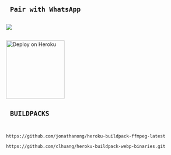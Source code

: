 ## ` Pair with WhatsApp`
<h2 align="left">  <a href="https://replit.com/@DGXeon/Xeon-PairCode"><img src="https://repl.it/badge/github/quiec/whatsasena" />
</a>
</h2>

## 

<a href="https://heroku.com/deploy?template=https://github.com/Linkiddrak/Darkiv9">
    <img src="https://www.herokucdn.com/deploy/button.png" width="160px" alt="Deploy on Heroku" >
    </a>
   
## ` BUILDPACKS`

```


https://github.com/jonathanong/heroku-buildpack-ffmpeg-latest

https://github.com/clhuang/heroku-buildpack-webp-binaries.git

```

